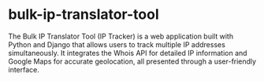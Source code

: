 # bulk-ip-translator-tool
The Bulk IP Translator Tool (IP Tracker) is a web application built with Python and Django that allows users to track multiple IP addresses simultaneously. It integrates the Whois API for detailed IP information and Google Maps for accurate geolocation, all presented through a user-friendly interface.

